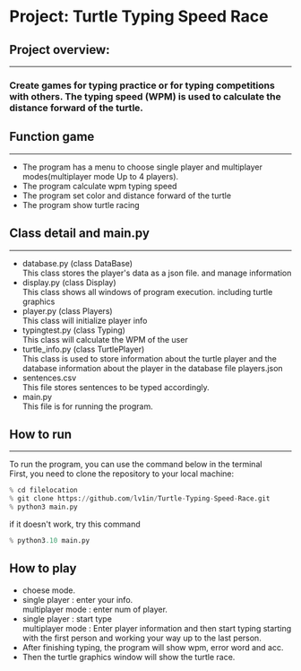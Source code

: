 # Project: Turtle Typing Speed Race  
## Project overview:
---
###  Create games for typing practice or for typing competitions with others. The typing speed (WPM) is used to calculate the distance forward of the turtle.  

## Function game  
---
* The program has a menu to choose single player and multiplayer modes(multiplayer mode Up to 4 players).  
* The program calculate wpm typing speed  
* The program set color and distance forward of the turtle  
* The program show turtle racing 
##  
## Class detail and main.py
---
* database.py (class DataBase)  
    This class stores the player's data as a json file. and manage information
* display.py (class Display)  
This class shows all windows of program execution. including turtle graphics
* player.py (class Players)  
    This class will initialize player info
* typingtest.py (class Typing)  
This class will calculate the WPM of the user  
* turtle_info.py (class TurtlePlayer)  
This class is used to store information about the turtle player and the database information about the player in the database file players.json  
* sentences.csv  
This file stores sentences to be typed accordingly.
* main.py  
This file is for running the program.
## How to run
---
To run the program, you can use the command below in the terminal  
First, you need to clone the repository to your local machine: 
```py
% cd filelocation 
% git clone https://github.com/lv1in/Turtle-Typing-Speed-Race.git
% python3 main.py 
```
if it doesn't work, try this command
```py
% python3.10 main.py
```  
  
## How to play
* choese mode.
* single player : enter your info.  
multiplayer mode : enter num of player.
* single player : start type  
multiplayer mode : Enter player information and then start typing starting with the first person and working your way up to the last person. 
* After finishing typing, the program will show wpm, error word and acc.
* Then the turtle graphics window will show the turtle race.








